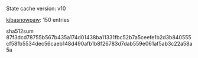 State cache version: v10

[kibasnowpaw](https://github.com/kibasnowpaw): 150 entries

sha512sum 87f3dcd78755b567b435a174d01438ba11331fbc52b7a5ceefe1b2d3b840555cf58fb5534dec56caeb148d490afb1b8f26783d7dab559e061af5ab3c22a58a5a
